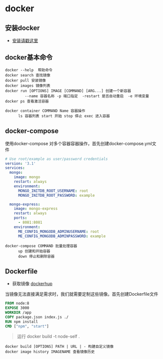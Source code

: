 # docker

## 安装docker

- [安装请戳这里](https://yeasy.gitbooks.io/docker_practice/install/mac.html)

## docker基本命令

```
docker --help  帮助命令
docker search 查找镜像 
docker pull 安装镜像
docker images 镜像列表
docker run [OPTIONS] IMAGE [COMMAND] [ARG...] 创建一个新容器
         --name 容器名称 -p 端口指定  -restart 是否自动重启  -e 环境变量
docker ps 查看激活容器

docker container COMMAND Name 容器操作 
      ls 容器列表 start 开始 stop 停止 exec 进入容器
```

## docker-compose
使用docker-compose 对多个容器容器操作，首先创建docker-compose.yml文件
```yml
# Use root/example as user/password credentials
version: '3.1'
services:
  mongo:
    image: mongo
    restart: always
    environment:
      MONGO_INITDB_ROOT_USERNAME: root
      MONGO_INITDB_ROOT_PASSWORD: example

  mongo-express:
    image: mongo-express
    restart: always
    ports:
      - 8081:8081
    environment:
      ME_CONFIG_MONGODB_ADMINUSERNAME: root
      ME_CONFIG_MONGODB_ADMINPASSWORD: example
```
```
docker-compose COMMAND 批量处理容器
      up 创建和开始容器 
      down 停止和删除容器
```

## Dockerfile
- 获取镜像 [dockerhup](https://hub.docker.com/)

当镜像无法直接满足需求时，我们就需要定制这些镜像。首先创建Dockerfile文件

```Dockerfile
FROM node:8
EXPOSE 3000
WORKDIR /app
COPY package.json index.js ./
RUN npm install
CMD ["npm", "start"]
```
> 运行 docker build -t node-self .
```
docker build [OPTIONS] PATH | URL | - 构建自定义镜像
docker image history IMAGENAME 查看镜像历史

```
